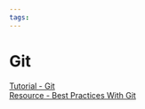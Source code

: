 ```yaml
---
tags:
---
```


# Git

[Tutorial - Git](https://www.w3schools.com/git/default.asp)  
[Resource - Best Practices With Git](https://se-education.org/learningresources/contents/revisionControl/bestPracticesGit.html)
